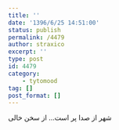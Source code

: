 ```yaml
---
title: ''
date: '1396/6/25 14:51:00'
status: publish
permalink: /4479
author: straxico
excerpt: ''
type: post
id: 4479
category:
    - tytomood
tag: []
post_format: []
---
```

شهر از صدا پر است… از سخن خالی